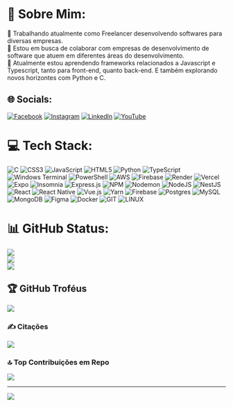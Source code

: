# 💫 Sobre Mim:
🔭 Trabalhando atualmente como Freelancer desenvolvendo softwares para diversas empresas.<br>👯 Estou em busca de colaborar com empresas de desenvolvimento de software que atuem em diferentes áreas do desenvolvimento.<br>🌱 Atualmente estou aprendendo frameworks relacionados a Javascript e Typescript, tanto para front-end, quanto back-end. E também explorando novos horizontes com Python e  C.<br>


## 🌐 Socials:
[![Facebook](https://img.shields.io/badge/Facebook-%231877F2.svg?logo=Facebook&logoColor=white)](https://facebook.com/junior.sales.3939) [![Instagram](https://img.shields.io/badge/Instagram-%23E4405F.svg?logo=Instagram&logoColor=white)](https://instagram.com/wildemberg.sales) [![LinkedIn](https://img.shields.io/badge/LinkedIn-%230077B5.svg?logo=linkedin&logoColor=white)](https://linkedin.com/in/wildemberg-sales-86439913b) [![YouTube](https://img.shields.io/badge/YouTube-%23FF0000.svg?logo=YouTube&logoColor=white)](https://youtube.com/@wildembergsales) 

# 💻 Tech Stack:
![C](https://img.shields.io/badge/c-%2300599C.svg?style=for-the-badge&logo=c&logoColor=white) ![CSS3](https://img.shields.io/badge/css3-%231572B6.svg?style=for-the-badge&logo=css3&logoColor=white) ![JavaScript](https://img.shields.io/badge/javascript-%23323330.svg?style=for-the-badge&logo=javascript&logoColor=%23F7DF1E) ![HTML5](https://img.shields.io/badge/html5-%23E34F26.svg?style=for-the-badge&logo=html5&logoColor=white) ![Python](https://img.shields.io/badge/python-3670A0?style=for-the-badge&logo=python&logoColor=ffdd54) ![TypeScript](https://img.shields.io/badge/typescript-%23007ACC.svg?style=for-the-badge&logo=typescript&logoColor=white) ![Windows Terminal](https://img.shields.io/badge/Windows%20Terminal-%234D4D4D.svg?style=for-the-badge&logo=windows-terminal&logoColor=white) ![PowerShell](https://img.shields.io/badge/PowerShell-%235391FE.svg?style=for-the-badge&logo=powershell&logoColor=white) ![AWS](https://img.shields.io/badge/AWS-%23FF9900.svg?style=for-the-badge&logo=amazon-aws&logoColor=white) ![Firebase](https://img.shields.io/badge/firebase-%23039BE5.svg?style=for-the-badge&logo=firebase) ![Render](https://img.shields.io/badge/Render-%46E3B7.svg?style=for-the-badge&logo=render&logoColor=white) ![Vercel](https://img.shields.io/badge/vercel-%23000000.svg?style=for-the-badge&logo=vercel&logoColor=white) ![Expo](https://img.shields.io/badge/expo-1C1E24?style=for-the-badge&logo=expo&logoColor=#D04A37) ![Insomnia](https://img.shields.io/badge/Insomnia-black?style=for-the-badge&logo=insomnia&logoColor=5849BE) ![Express.js](https://img.shields.io/badge/express.js-%23404d59.svg?style=for-the-badge&logo=express&logoColor=%2361DAFB) ![NPM](https://img.shields.io/badge/NPM-%23CB3837.svg?style=for-the-badge&logo=npm&logoColor=white) ![Nodemon](https://img.shields.io/badge/NODEMON-%23323330.svg?style=for-the-badge&logo=nodemon&logoColor=%BBDEAD) ![NodeJS](https://img.shields.io/badge/node.js-6DA55F?style=for-the-badge&logo=node.js&logoColor=white) ![NestJS](https://img.shields.io/badge/nestjs-%23E0234E.svg?style=for-the-badge&logo=nestjs&logoColor=white) ![React](https://img.shields.io/badge/react-%2320232a.svg?style=for-the-badge&logo=react&logoColor=%2361DAFB) ![React Native](https://img.shields.io/badge/react_native-%2320232a.svg?style=for-the-badge&logo=react&logoColor=%2361DAFB) ![Vue.js](https://img.shields.io/badge/vue.js-%2335495e.svg?style=for-the-badge&logo=vuedotjs&logoColor=%234FC08D) ![Yarn](https://img.shields.io/badge/yarn-%232C8EBB.svg?style=for-the-badge&logo=yarn&logoColor=white) ![Firebase](https://img.shields.io/badge/Firebase-039BE5?style=for-the-badge&logo=Firebase&logoColor=white) ![Postgres](https://img.shields.io/badge/postgres-%23316192.svg?style=for-the-badge&logo=postgresql&logoColor=white) ![MySQL](https://img.shields.io/badge/mysql-%2300000f.svg?style=for-the-badge&logo=mysql&logoColor=white) ![MongoDB](https://img.shields.io/badge/MongoDB-%234ea94b.svg?style=for-the-badge&logo=mongodb&logoColor=white) ![Figma](https://img.shields.io/badge/figma-%23F24E1E.svg?style=for-the-badge&logo=figma&logoColor=white) ![Docker](https://img.shields.io/badge/docker-%230db7ed.svg?style=for-the-badge&logo=docker&logoColor=white) ![GIT](https://img.shields.io/badge/Git-fc6d26?style=for-the-badge&logo=git&logoColor=white) ![LINUX](https://img.shields.io/badge/Linux-FCC624?style=for-the-badge&logo=linux&logoColor=black)
# 📊 GitHub Status:
![](https://github-readme-stats.vercel.app/api?username=wildemberg-sales&theme=radical&hide_border=true&include_all_commits=false&count_private=false)<br/>
![](https://github-readme-streak-stats.herokuapp.com/?user=wildemberg-sales&theme=radical&hide_border=true)<br/>
![](https://github-readme-stats.vercel.app/api/top-langs/?username=wildemberg-sales&theme=radical&hide_border=true&include_all_commits=false&count_private=false&layout=compact)

## 🏆 GitHub Troféus
![](https://github-profile-trophy.vercel.app/?username=wildemberg-sales&theme=radical&no-frame=true&no-bg=false&margin-w=4)

### ✍️ Citações
![](https://quotes-github-readme.vercel.app/api?type=horizontal&theme=radical)

### 🔝 Top Contribuições em Repo
![](https://github-contributor-stats.vercel.app/api?username=wildemberg-sales&limit=5&theme=dracula&combine_all_yearly_contributions=true)

---
[![](https://visitcount.itsvg.in/api?id=wildemberg-sales&icon=0&color=1)](https://visitcount.itsvg.in)

<!-- Proudly created with GPRM ( https://gprm.itsvg.in ) -->
